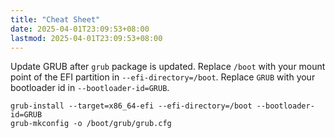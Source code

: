 ```yaml
---
title: "Cheat Sheet"
date: 2025-04-01T23:09:53+08:00
lastmod: 2025-04-01T23:09:53+08:00
---
```


Update GRUB after `grub` package is updated. Replace `/boot` with your mount
point of the EFI partition in `--efi-directory=/boot`. Replace `GRUB` with your
bootloader id in `--bootloader-id=GRUB`.

```bash-session
grub-install --target=x86_64-efi --efi-directory=/boot --bootloader-id=GRUB
grub-mkconfig -o /boot/grub/grub.cfg
```
